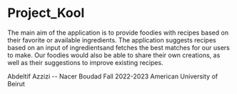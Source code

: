# Project_Kool
  The main aim of the application is to provide foodies with recipes based on their favorite or available ingredients. 
The application suggests recipes based on an input of ingredientsand fetches the best matches for our users to make. 
Our foodies would also be able to share their own creations, as well as their suggestions to improve existing recipes.


Abdeltif Azzizi -- Nacer Boudad 
Fall 2022-2023
American University of Beirut
